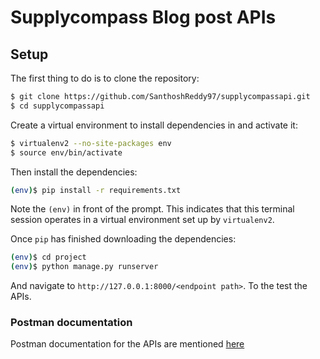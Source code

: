 # Supplycompass Blog post APIs

## Setup

The first thing to do is to clone the repository:

```sh
$ git clone https://github.com/SanthoshReddy97/supplycompassapi.git
$ cd supplycompassapi
```

Create a virtual environment to install dependencies in and activate it:

```sh
$ virtualenv2 --no-site-packages env
$ source env/bin/activate
```

Then install the dependencies:

```sh
(env)$ pip install -r requirements.txt
```
Note the `(env)` in front of the prompt. This indicates that this terminal
session operates in a virtual environment set up by `virtualenv2`.

Once `pip` has finished downloading the dependencies:
```sh
(env)$ cd project
(env)$ python manage.py runserver
```
And navigate to `http://127.0.0.1:8000/<endpoint path>`. To the test the APIs.

### Postman documentation
Postman documentation for the APIs are mentioned [here](https://documenter.getpostman.com/view/10794677/Tzm9kajP)
